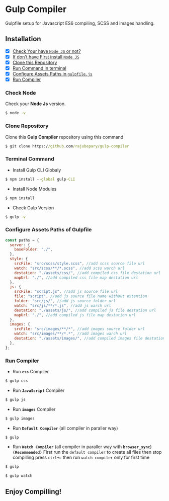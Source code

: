 # Gulp Compiler
Gulpfile setup for Javascript ES6 compiling, SCSS and images handling.

## Installation

- [X] [Check Your have `Node JS` or not?](#check-node)
- [X] [If don't have First install `Node JS`](https://nodejs.org/en/download)
- [X] [Clone this Repository](#clone-repository)
- [X] [Run Command in terminal](#terminal-command)
- [X] [Configure Assets Paths in `gulpfile.js` ](#configure-assets-paths-of-gulpfile)
- [X] [Run Compiler](#run-compiler)

### Check Node

Check your **Node Js** version.

```cmd
$ node -v
```

### Clone Repository

Clone this **Gulp Compiler** repository using this command

```cmd
$ git clone https://github.com/rajubepary/gulp-compiler
```

### Terminal Command

- Install Gulp CLI Globaly

```cmd
$ npm install --global gulp-CLI
```

- Install Node Modules

```cmd
$ npm install
```

- Check Gulp Version

```cmd
$ gulp -v
```

### Configure Assets Paths of Gulpfile

```js
const paths = {
  server: {
    baseFolder: "./",
  },
  style: {
    srcFile: "src/scss/style.scss", //add scss source file url
    watch: "src/scss/**/*.scss", //add scss warch url
    destation: "./assets/css/", //add compiled css file destation url
    mapUrl: "./", //add compiled css file map destation url
  },
  js: {
    srcFile: "script.js", //add js source file url
    file: "script", //add js source file name without extention
    folder: "src/js/", //add js source folder url
    watch: "src/js/**/*.js", //add js warch url
    destation: "./assets/js/", //add compiled js file destation url
    mapUrl: "./", //add compiled js file map destation url
  },
  images: {
    srcFile: "src/images/**/*", //add images source folder url
    watch: "src/images/**/*.*", //add images warch url
    destation: "./assets/images/", //add compiled images file destation url
  },
};
```

### Run Compiler

- Run **`css`** Compiler

```cmd
$ gulp css
```

- Run **`JavaScript`** Compiler
```cmd
$ gulp js
```

- Run **`images`** Compiler

```cmd
$ gulp images
```

- Run **`Default Compiler`** (all compiler in paraller way)
```cmd
$ gulp
```

- Run **`Watch Compiler`** (all compiler in paraller way with **`browser_sync`**) **`(Recommended)`** First run the `default compiler` to create all files then stop compilling press ```ctrl+c``` then run `watch compiler` only for first time
```cmd
$ gulp

$ gulp watch
```
## **Enjoy Compilling!**
